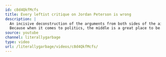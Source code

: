 ```yaml
---
id: c8d4QkfMcfs
title: Every leftist critique on Jordan Peterson is wrong
description: |
  An incisive deconstruction of the arguments from both sides of the aisle.
  Because when it comes to politics, the middle is a great place to be.
source: youtube
channel: literallygarbage
type: video
url: /literallygarbage/videos/c8d4QkfMcfs/
---
```

